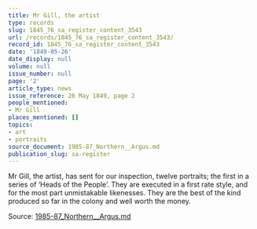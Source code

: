 ```yaml
---
title: Mr Gill, the artist
type: records
slug: 1845_76_sa_register_content_3543
url: /records/1845_76_sa_register_content_3543/
record_id: 1845_76_sa_register_content_3543
date: '1849-05-26'
date_display: null
volume: null
issue_number: null
page: '2'
article_type: news
issue_reference: 26 May 1849, page 2
people_mentioned:
- Mr Gill
places_mentioned: []
topics:
- art
- portraits
source_document: 1985-87_Northern__Argus.md
publication_slug: sa-register
---
```


Mr Gill, the artist, has sent for our inspection, twelve portraits; the first in a series of ‘Heads of the People’.  They are executed in a first rate style, and for the most part unmistakable likenesses.  They are the best of the kind produced so far in the colony and well worth the money.

Source: [1985-87_Northern__Argus.md](/downloads/markdown/1985-87_Northern__Argus.md)
